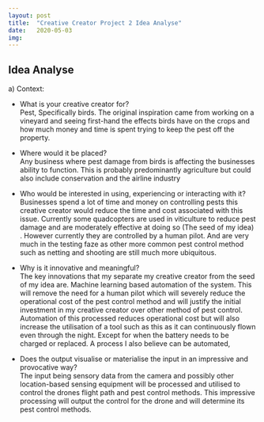 ```yaml
---
layout: post
title:  "Creative Creator Project 2 Idea Analyse"
date:   2020-05-03
img:
---
```


## Idea Analyse
a) Context:
- What is your creative creator for?  
  Pest, Specifically birds. The original inspiration came from working on a vineyard and seeing first-hand the effects birds have on the crops and how much money and time is spent trying to keep the pest off the property.


- Where would it be placed?  
Any business where pest damage from birds is affecting the businesses ability to function. This is probably predominantly agriculture but could also include conservation and the airline industry


- Who would be interested in using, experiencing or interacting with it?  
Businesses spend a lot of time and money on controlling pests this creative creator would reduce the time and cost associated with this issue. Currently some quadcopters are used in viticulture to reduce pest damage and are moderately effective at doing so (The seed of my idea) . However currently they are controlled by a human pilot. And are very much in the testing faze as other more common pest control method such as netting and shooting are still much more ubiquitous.

- Why is it innovative and meaningful?  
The key innovations that my separate my creative creator from the seed of my idea are.
Machine learning based automation of the system. This will remove the need for a human pilot which will severely reduce the operational cost of the pest control method and will justify the initial investment in my creative creator over other method of pest control.
Automation of this processed reduces operational cost but will also increase the utilisation of a tool such as this as it can continuously flown even through the night. Except for when the battery needs to be charged or replaced. A process I also believe can be automated,

- Does the output visualise or materialise the input in an impressive and provocative way?  
The input being sensory data from the camera and possibly other location-based sensing equipment will be processed and utilised to control the drones flight path and pest control methods. This impressive processing will output the control for the drone and will determine its pest control methods.
